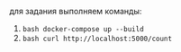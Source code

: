для задания выполняем команды:

1. ```bash docker-compose up --build```
2. ```bash curl http://localhost:5000/count```
